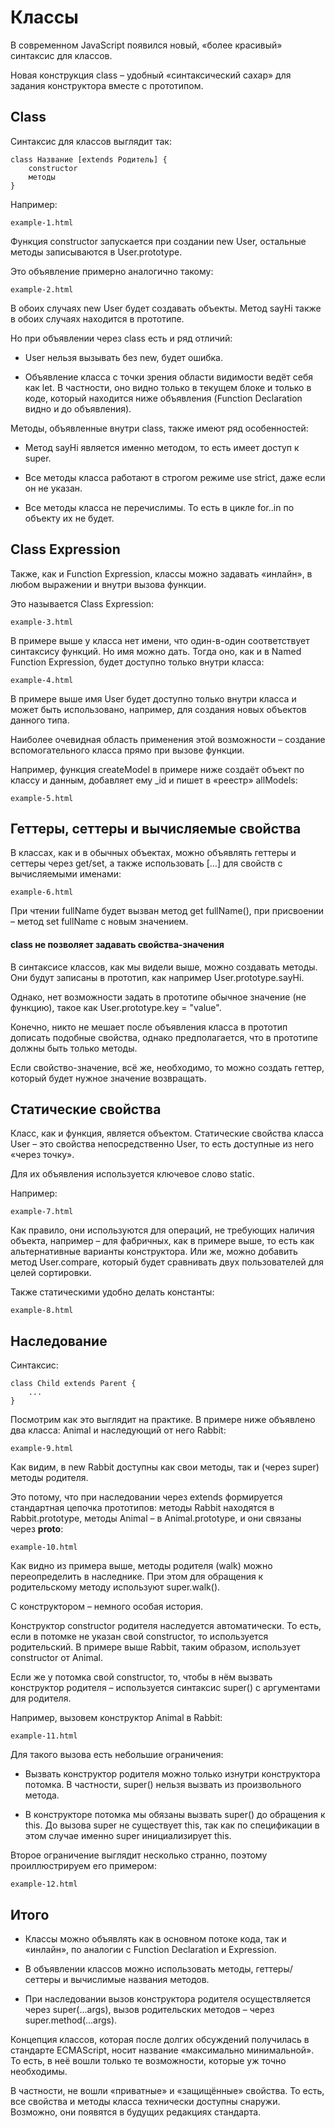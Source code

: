 # Классы

В современном JavaScript появился новый, «более красивый» синтаксис для классов.

Новая конструкция class – удобный «синтаксический сахар» для задания конструктора вместе с прототипом.

## Class

Синтаксис для классов выглядит так:

    class Название [extends Родитель] {
        constructor
        методы
    }

Например:

`example-1.html`

Функция constructor запускается при создании new User, остальные методы записываются в User.prototype.

Это объявление примерно аналогично такому:

`example-2.html`

В обоих случаях new User будет создавать объекты. Метод sayHi также в обоих случаях находится в прототипе.

Но при объявлении через class есть и ряд отличий:

* User нельзя вызывать без new, будет ошибка.

* Объявление класса с точки зрения области видимости ведёт себя как let. В частности, оно видно только в текущем блоке и только в коде, который находится ниже объявления (Function Declaration видно и до объявления).

Методы, объявленные внутри class, также имеют ряд особенностей:

* Метод sayHi является именно методом, то есть имеет доступ к super.

* Все методы класса работают в строгом режиме use strict, даже если он не указан.

* Все методы класса не перечислимы. То есть в цикле for..in по объекту их не будет.

## Class Expression

Также, как и Function Expression, классы можно задавать «инлайн», в любом выражении и внутри вызова функции.

Это называется Class Expression:

`example-3.html`

В примере выше у класса нет имени, что один-в-один соответствует синтаксису функций. Но имя можно дать. Тогда оно, как и в Named Function Expression, будет доступно только внутри класса:

`example-4.html`

В примере выше имя User будет доступно только внутри класса и может быть использовано, например, для создания новых объектов данного типа.

Наиболее очевидная область применения этой возможности – создание вспомогательного класса прямо при вызове функции.

Например, функция createModel в примере ниже создаёт объект по классу и данным, добавляет ему _id и пишет в «реестр» allModels:

`example-5.html`

## Геттеры, сеттеры и вычисляемые свойства

В классах, как и в обычных объектах, можно объявлять геттеры и сеттеры через get/set, а также использовать […] для свойств с вычисляемыми именами:

`example-6.html`

При чтении fullName будет вызван метод get fullName(), при присвоении – метод set fullName с новым значением.

#### class не позволяет задавать свойства-значения

В синтаксисе классов, как мы видели выше, можно создавать методы. Они будут записаны в прототип, как например User.prototype.sayHi.

Однако, нет возможности задать в прототипе обычное значение (не функцию), такое как User.prototype.key = "value".

Конечно, никто не мешает после объявления класса в прототип дописать подобные свойства, однако предполагается, что в прототипе должны быть только методы.

Если свойство-значение, всё же, необходимо, то можно создать геттер, который будет нужное значение возвращать.

## Статические свойства

Класс, как и функция, является объектом. Статические свойства класса User – это свойства непосредственно User, то есть доступные из него «через точку».

Для их объявления используется ключевое слово static.

Например:

`example-7.html`

Как правило, они используются для операций, не требующих наличия объекта, например – для фабричных, как в примере выше, то есть как альтернативные варианты конструктора. Или же, можно добавить метод User.compare, который будет сравнивать двух пользователей для целей сортировки.

Также статическими удобно делать константы:

`example-8.html`

## Наследование

Синтаксис:

    class Child extends Parent {
        ...
    }

Посмотрим как это выглядит на практике. В примере ниже объявлено два класса: Animal и наследующий от него Rabbit:

`example-9.html`

Как видим, в new Rabbit доступны как свои методы, так и (через super) методы родителя.

Это потому, что при наследовании через extends формируется стандартная цепочка прототипов: методы Rabbit находятся в Rabbit.prototype, методы Animal – в Animal.prototype, и они связаны через __proto__:

`example-10.html`

Как видно из примера выше, методы родителя (walk) можно переопределить в наследнике. При этом для обращения к родительскому методу используют super.walk().

С конструктором – немного особая история.

Конструктор constructor родителя наследуется автоматически. То есть, если в потомке не указан свой constructor, то используется родительский. В примере выше Rabbit, таким образом, использует constructor от Animal.

Если же у потомка свой constructor, то, чтобы в нём вызвать конструктор родителя – используется синтаксис super() с аргументами для родителя.

Например, вызовем конструктор Animal в Rabbit:

`example-11.html`

Для такого вызова есть небольшие ограничения:

* Вызвать конструктор родителя можно только изнутри конструктора потомка. В частности, super() нельзя вызвать из произвольного метода.

* В конструкторе потомка мы обязаны вызвать super() до обращения к this. До вызова super не существует this, так как по спецификации в этом случае именно super инициализирует this.

Второе ограничение выглядит несколько странно, поэтому проиллюстрируем его примером:

`example-12.html`

## Итого

* Классы можно объявлять как в основном потоке кода, так и «инлайн», по аналогии с Function Declaration и Expression.

* В объявлении классов можно использовать методы, геттеры/сеттеры и вычислимые названия методов.

* При наследовании вызов конструктора родителя осуществляется через super(...args), вызов родительских методов – через super.method(...args).

Концепция классов, которая после долгих обсуждений получилась в стандарте ECMAScript, носит название «максимально минимальной». То есть, в неё вошли только те возможности, которые уж точно необходимы.

В частности, не вошли «приватные» и «защищённые» свойства. То есть, все свойства и методы класса технически доступны снаружи. Возможно, они появятся в будущих редакциях стандарта.